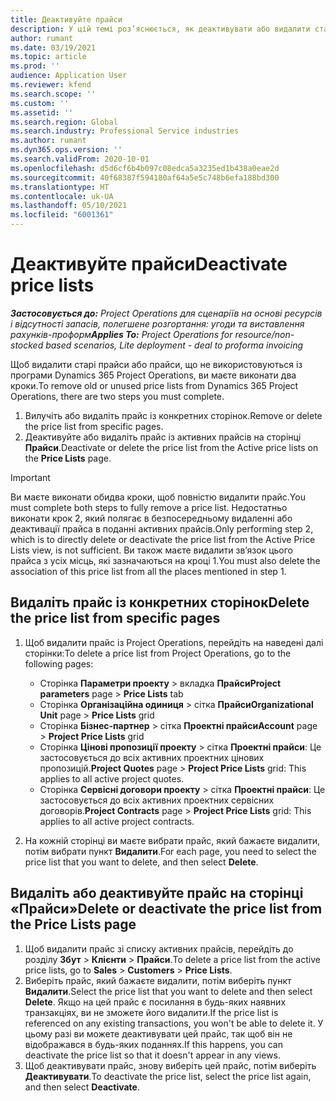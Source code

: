 ```yaml
---
title: Деактивуйте прайси
description: У цій темі роз’яснюється, як деактивувати або видалити старі прайси або прайси, що не використовуються.
author: rumant
ms.date: 03/19/2021
ms.topic: article
ms.prod: ''
audience: Application User
ms.reviewer: kfend
ms.search.scope: ''
ms.custom: ''
ms.assetid: ''
ms.search.region: Global
ms.search.industry: Professional Service industries
ms.author: rumant
ms.dyn365.ops.version: ''
ms.search.validFrom: 2020-10-01
ms.openlocfilehash: d5d6cf6b4b097c08edca5a3235ed1b438a0eae2d
ms.sourcegitcommit: 40f68387f594180af64a5e5c748b6efa188bd300
ms.translationtype: HT
ms.contentlocale: uk-UA
ms.lasthandoff: 05/10/2021
ms.locfileid: "6001361"
---
```

# <a name="deactivate-price-lists"></a><span data-ttu-id="61604-103">Деактивуйте прайси</span><span class="sxs-lookup"><span data-stu-id="61604-103">Deactivate price lists</span></span> 

<span data-ttu-id="61604-104">_**Застосовується до:** Project Operations для сценаріїв на основі ресурсів і відсутності запасів, полегшене розгортання: угоди та виставлення рахунків-проформ_</span><span class="sxs-lookup"><span data-stu-id="61604-104">_**Applies To:** Project Operations for resource/non-stocked based scenarios, Lite deployment - deal to proforma invoicing_</span></span>

<span data-ttu-id="61604-105">Щоб видалити старі прайси або прайси, що не використовуються із програми Dynamics 365 Project Operations, ви маєте виконати два кроки.</span><span class="sxs-lookup"><span data-stu-id="61604-105">To remove old or unused price lists from Dynamics 365 Project Operations, there are two steps you must complete.</span></span> 

1. <span data-ttu-id="61604-106">Вилучіть або видаліть прайс із конкретних сторінок.</span><span class="sxs-lookup"><span data-stu-id="61604-106">Remove or delete the price list from specific pages.</span></span>
2. <span data-ttu-id="61604-107">Деактивуйте або видаліть прайс із активних прайсів на сторінці **Прайси**.</span><span class="sxs-lookup"><span data-stu-id="61604-107">Deactivate or delete the price list from the Active price lists on the **Price Lists** page.</span></span>

>[!IMPORTANT]
> <span data-ttu-id="61604-108">Ви маєте виконати обидва кроки, щоб повністю видалити прайс.</span><span class="sxs-lookup"><span data-stu-id="61604-108">You must complete both steps to fully remove a price list.</span></span> <span data-ttu-id="61604-109">Недостатньо виконати крок 2, який полягає в безпосередньому видаленні або деактивації прайса в поданні активних прайсів.</span><span class="sxs-lookup"><span data-stu-id="61604-109">Only performing step 2, which is to directly delete or deactivate the price list from the Active Price Lists view, is not sufficient.</span></span> <span data-ttu-id="61604-110">Ви також маєте видалити зв’язок цього прайса з усіх місць, які зазначаються на кроці 1.</span><span class="sxs-lookup"><span data-stu-id="61604-110">You must also delete the association of this price list from all the places mentioned in step 1.</span></span>

## <a name="delete-the-price-list-from-specific-pages"></a><span data-ttu-id="61604-111">Видаліть прайс із конкретних сторінок</span><span class="sxs-lookup"><span data-stu-id="61604-111">Delete the price list from specific pages</span></span>
1. <span data-ttu-id="61604-112">Щоб видалити прайс із Project Operations, перейдіть на наведені далі сторінки:</span><span class="sxs-lookup"><span data-stu-id="61604-112">To delete a price list from Project Operations, go to the following pages:</span></span>  

      - <span data-ttu-id="61604-113">Сторінка **Параметри проекту** > вкладка **Прайси**</span><span class="sxs-lookup"><span data-stu-id="61604-113">**Project parameters** page > **Price Lists** tab</span></span>
      - <span data-ttu-id="61604-114">Сторінка **Організаційна одиниця** > сітка **Прайси**</span><span class="sxs-lookup"><span data-stu-id="61604-114">**Organizational Unit** page > **Price Lists** grid</span></span>
      - <span data-ttu-id="61604-115">Сторінка **Бізнес-партнер** > сітка **Проектні прайси**</span><span class="sxs-lookup"><span data-stu-id="61604-115">**Account** page > **Project Price Lists** grid</span></span>
      - <span data-ttu-id="61604-116">Сторінка **Цінові пропозиції проекту** > сітка **Проектні прайси**: Це застосовується до всіх активних проектних цінових пропозицій.</span><span class="sxs-lookup"><span data-stu-id="61604-116">**Project Quotes** page > **Project Price Lists** grid: This applies to all active project quotes.</span></span>
      - <span data-ttu-id="61604-117">Сторінка **Сервісні договори проекту** > сітка **Проектні прайси**: Це застосовується до всіх активних проектних сервісних договорів.</span><span class="sxs-lookup"><span data-stu-id="61604-117">**Project Contracts** page > **Project Price Lists** grid: This applies to all active project contracts.</span></span>

 2. <span data-ttu-id="61604-118">На кожній сторінці ви маєте вибрати прайс, який бажаєте видалити, потім вибрати пункт **Видалити**.</span><span class="sxs-lookup"><span data-stu-id="61604-118">For each page, you need to select the price list that you want to delete, and then select **Delete**.</span></span> 
 
## <a name="delete-or-deactivate-the-price-list-from-the-price-lists-page"></a><span data-ttu-id="61604-119">Видаліть або деактивуйте прайс на сторінці «Прайси»</span><span class="sxs-lookup"><span data-stu-id="61604-119">Delete or deactivate the price list from the Price Lists page</span></span>
 
1. <span data-ttu-id="61604-120">Щоб видалити прайс зі списку активних прайсів, перейдіть до розділу **Збут** > **Клієнти** > **Прайси**.</span><span class="sxs-lookup"><span data-stu-id="61604-120">To delete a price list from the active price lists, go to **Sales** > **Customers** > **Price Lists**.</span></span> 
2. <span data-ttu-id="61604-121">Виберіть прайс, який бажаєте видалити, потім виберіть пункт **Видалити**.</span><span class="sxs-lookup"><span data-stu-id="61604-121">Select the price list that you want to delete and then select **Delete**.</span></span> <span data-ttu-id="61604-122">Якщо на цей прайс є посилання в будь-яких наявних транзакціях, ви не зможете його видалити.</span><span class="sxs-lookup"><span data-stu-id="61604-122">If the price list is referenced on any existing transactions, you won't be able to delete it.</span></span> <span data-ttu-id="61604-123">У цьому разі ви можете деактивувати цей прайс, так щоб він не відображався в будь-яких поданнях.</span><span class="sxs-lookup"><span data-stu-id="61604-123">If this happens, you can deactivate the price list so that it doesn't appear in any views.</span></span> 
3. <span data-ttu-id="61604-124">Щоб деактивувати прайс, знову виберіть цей прайс, потім виберіть **Деактивувати**.</span><span class="sxs-lookup"><span data-stu-id="61604-124">To deactivate the price list, select the price list again, and then select **Deactivate**.</span></span>   
